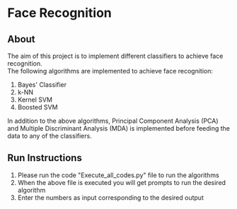 # Face Recognition
## About
The aim of this project is to implement different classifiers to achieve face recognition.\
The following algorithms are implemented to achieve face recognition:
1. Bayes' Classifier
2. k-NN
3. Kernel SVM
4. Boosted SVM

In addition to the above algorithms, Principal Component Analysis (PCA) and Multiple Discriminant Analysis (MDA) is implemented 
before feeding the data to any of the classifiers.


## Run Instructions
1. Please run the code "Execute_all_codes.py" file to run the algorithms
2. When the above file is executed you will get prompts to run the desired algorithm
3. Enter the numbers as input corresponding to the desired output